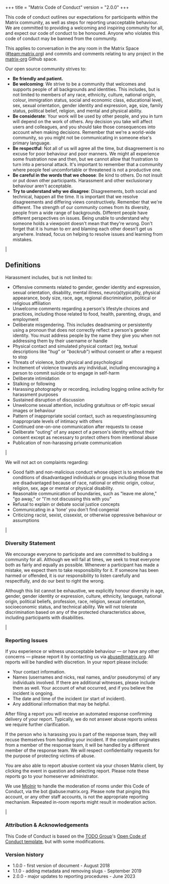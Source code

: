 +++
title = "Matrix Code of Conduct"
version = "2.0.0"
+++

This code of conduct outlines our expectations for participants within the Matrix community,
as well as steps for reporting unacceptable behaviour.
We are committed to providing a welcoming and inspiring community for all,
and expect our code of conduct to be honoured. Anyone who violates this code of conduct may be banned from the community.

This applies to conversation in the any room in the
Matrix Space ([#team:matrix.org](https://matrix.to/#/#team:matrix.org)) and
commits and comments relating to any project in the [matrix-org](https://github.com/matrix-org) Github space.

Our open source community strives to:

* **Be friendly and patient.**
* **Be welcoming**: We strive to be a community that welcomes and supports people of all backgrounds and identities.
This includes, but is not limited to members of any race, ethnicity, culture, national origin, colour,
immigration status, social and economic class, educational level, sex, sexual orientation,
gender identity and expression, age, size, family status, political belief, religion, and mental and physical ability.
* **Be considerate**: Your work will be used by other people, and you in turn will depend on the work of others.
Any decision you take will affect users and colleagues,
and you should take those consequences into account when making decisions.
Remember that we're a world-wide community, so you might not be communicating in someone else's primary language.
* **Be respectful**:  Not all of us will agree all the time,
but disagreement is no excuse for poor behaviour and poor manners.
We might all experience some frustration now and then,
but we cannot allow that frustration to turn into a personal attack.
It's important to remember that a community where people feel uncomfortable or threatened is not a productive one.
* **Be careful in the words that we choose**: Be kind to others.
Do not insult or put down other participants. Harassment and other exclusionary behaviour aren't acceptable.
* **Try to understand why we disagree**: Disagreements, both social and technical, happen all the time.
It is important that we resolve disagreements and differing views constructively.
Remember that we're different. The strength of our community comes from its diversity,
people from a wide range of backgrounds.
Different people have different perspectives on issues.
Being unable to understand why someone holds a viewpoint doesn't mean that they're wrong.
Don't forget that it is human to err and blaming each other doesn't get us anywhere.
Instead, focus on helping to resolve issues and learning from mistakes.

|

## Definitions

Harassment includes, but is not limited to:

* Offensive comments related to gender, gender identity and expression, sexual orientation, disability, mental illness,
  neuro(a)typicality, physical appearance, body size, race, age, regional discrimination, political or religious affiliation
* Unwelcome comments regarding a person's lifestyle choices and practices, including those related to food, health,
  parenting, drugs, and employment
* Deliberate misgendering. This includes deadnaming or persistently using a pronoun that does not correctly reflect a
  person's gender identity.
  You must address people by the name they give you when not addressing them by their username or handle
* Physical contact and simulated physical contact
  (eg, textual descriptions like "*hug*" or "*backrub*") without consent or after a request to stop
* Threats of violence, both physical and psychological
* Incitement of violence towards any individual, including encouraging a person to commit suicide or to engage in self-harm
* Deliberate intimidation
* Stalking or following
* Harassing photography or recording, including logging online activity for harassment purposes
* Sustained disruption of discussion
* Unwelcome sexual attention, including gratuitous or off-topic sexual images or behaviour
* Pattern of inappropriate social contact, such as requesting/assuming inappropriate levels of intimacy with others
* Continued one-on-one communication after requests to cease
* Deliberate "outing" of any aspect of a person's identity without their consent
  except as necessary to protect others from intentional abuse
* Publication of non-harassing private communication

|

We will not act on complaints regarding:

* Good faith and non-malicious conduct whose object is to ameliorate the conditions of disadvantaged individuals or
  groups including those that are disadvantaged because of race, national or ethnic origin, colour, religion, sex,
  age or mental or physical disability.
* Reasonable communication of boundaries, such as "leave me alone," "go away," or "I'm not discussing this with you"
* Refusal to explain or debate social justice concepts
* Communicating in a 'tone' you don't find congenial
* Criticizing racist, sexist, cissexist, or otherwise oppressive behaviour or assumptions

|

### Diversity Statement

We encourage everyone to participate and are committed to building a community for all.
Although we will fail at times, we seek to treat everyone both as fairly and equally as possible.
Whenever a participant has made a mistake, we expect them to take responsibility for it.
If someone has been harmed or offended, it is our responsibility to listen carefully and respectfully,
and do our best to right the wrong.

Although this list cannot be exhaustive, we explicitly honour diversity in age, gender, gender identity or expression,
culture, ethnicity, language, national origin, political beliefs, profession, race, religion,
sexual orientation, socioeconomic status, and technical ability.
We will not tolerate discrimination based on any of the protected
characteristics above, including participants with disabilities.

|

### Reporting Issues

If you experience or witness unacceptable behaviour — or have any other concerns — please report it by contacting us
via <abuse@matrix.org>. All reports will be handled with discretion. In your report please include:

* Your contact information.
* Names (usernames and nicks, real names, and/or pseudonyms) of any individuals involved.
  If there are additional witnesses, please
  include them as well. Your account of what occurred, and if you believe the incident is ongoing.
* The date and time of the incident (or start of incident).
* Any additional information that may be helpful.

After filing a report you will receive an automated response confirming delivery of your report. Typically,
we do not answer abuse reports unless we require further clarification.

If the person who is harassing you is part of the response team,
they will recuse themselves from handling your incident.
If the complaint originates from a member of the response team,
it will be handled by a different member of the response team.
We will respect confidentiality requests for the purpose of protecting victims of abuse.

You are also able to report abusive content via your chosen Matrix client,
by clicking the event in question and selecting report. Please note these reports go to your homeserver administrator.

We use [Mjolnir](https://github.com/matrix-org/mjolnir) to handle the moderation of rooms under this Code of Conduct,
via the bot @abuse:matrix.org. Please note that pinging this account, or any other staff accounts,
is not the appropriate reporting mechanism. Repeated in-room reports might result in moderation action.

|

### Attribution & Acknowledgements

This Code of Conduct is based on the [TODO Group](https://twitter.com/todogroup)'s
[Open Code of Conduct template](https://github.com/todogroup/opencodeofconduct), but with some modifications.

### Version history

* 1.0.0 - first version of document - August 2018
* 1.1.0 - adding metadata and removing slugs - September 2019
* 2.0.0 - major updates to reporting procedures  - June 2023
